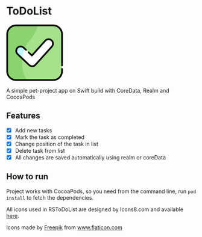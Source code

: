 # ToDoList

<p align="left">
  <img width="150" height="150" src="https://github.com/kek021/ToDoList/blob/main/Misc/Assets.xcassets/AppIcon.appiconset/checkbox-1024.png" />
</p>

A simple pet-project app on Swift build with CoreData, Realm and CocoaPods

## Features
- [x] Add new tasks
- [x] Mark the task as completed
- [x] Change position of the task in list
- [x] Delete task from list
- [x] All changes are saved automatically using realm or coreData

## How to run

Project works with CocoaPods, so you need from the command line, run ```pod install``` to fetch the dependencies.




All icons used in RSToDoList are designed by Icons8.com and available [here](http://icons8.com).
<div>Icons made by <a href="https://www.freepik.com" title="Freepik">Freepik</a> from <a href="https://www.flaticon.com/" title="Flaticon">www.flaticon.com</a></div>

